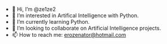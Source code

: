 - 👋 Hi, I’m @ze1ze2
- 👀 I’m interested in Artifical Intelligence with Python.
- 🌱 I’m currently learning Python.
- 💞️ I’m looking to collaborate on Artificial Intelligence projects.
- 📫 How to reach me: erozenator@hotmail.com

<!---
ze1ze2/ze1ze2 is a ✨ special ✨ repository because its `README.md` (this file) appears on your GitHub profile.
You can click the Preview link to take a look at your changes.
--->
